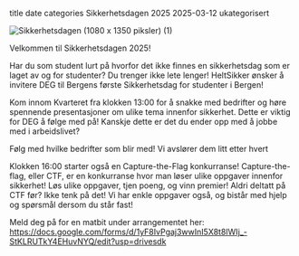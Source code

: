title	date	categories
Sikkerhetsdagen 2025
2025-03-12
ukategorisert

![Sikkerhetsdagen (1080 x 1350 piksler) (1)](https://github.com/user-attachments/assets/f0cf24de-a5e0-4de3-9b5a-6f99177b1dba)


 
Velkommen til Sikkerhetsdagen 2025!

Har du som student lurt på hvorfor det ikke finnes en sikkerhetsdag som er laget av og for studenter? Du trenger ikke lete lenger! HeltSikker ønsker å invitere DEG til Bergens første Sikkerhetsdag for studenter i Bergen!

Kom innom Kvarteret fra klokken 13:00 for å snakke med bedrifter og høre spennende presentasjoner om ulike tema innenfor sikkerhet. Dette er viktig for DEG å følge med på! Kanskje dette er det du ender opp med å jobbe med i arbeidslivet?

Følg med hvilke bedrifter som blir med! Vi avslører dem litt etter hvert 

Klokken 16:00 starter også en Capture-the-Flag konkurranse! Capture-the-flag, eller CTF, er en konkurranse hvor man løser ulike oppgaver innenfor sikkerhet! Løs ulike oppgaver, tjen poeng, og vinn premier!
Aldri deltatt på CTF før? Ikke tenk på det! Vi har enkle oppgaver også, og bistår med hjelp og spørsmål dersom du står fast!

Meld deg på for en matbit under arrangementet her: https://docs.google.com/forms/d/1yF8IvPgaj3wwInI5X8t8IWIj_-StKLRUTkY4EHuvNYQ/edit?usp=drivesdk
